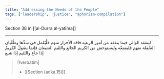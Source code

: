 ```yaml
---
title: "Addressing the Needs of the People"
tags: ['leadership', 'justice', "aphorism-compilation"]
---
```


 Section 38 in [[al-Durra al-yatīma]]

---
ليتفقد الوالي فيما يتفقد من أمور الرعية فاقة الأحرار منهم فلْيَعْمل في سَدِّها وطُغْيان السَّفلة منهم فليقمعْه  وليستوحش من الكريم الجائع واللئيم الشبعان فإنما يصُولُ الكريمُ إذا جاع واللئيم إذا شبع

> [!verbatim]
> - [[Section (adka.15)]]
